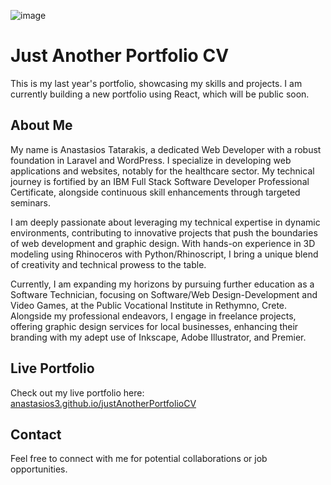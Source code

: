 ![image](https://github.com/Anastasios3/justAnotherPortfolioCV/assets/117446378/2382a5da-ef33-42a5-9361-1586c5731ab2)


# Just Another Portfolio CV

This is my last year's portfolio, showcasing my skills and projects. I am currently building a new portfolio using React, which will be public soon.

## About Me

My name is Anastasios Tatarakis, a dedicated Web Developer with a robust foundation in Laravel and WordPress. I specialize in developing web applications and websites, notably for the healthcare sector. My technical journey is fortified by an IBM Full Stack Software Developer Professional Certificate, alongside continuous skill enhancements through targeted seminars.

I am deeply passionate about leveraging my technical expertise in dynamic environments, contributing to innovative projects that push the boundaries of web development and graphic design. With hands-on experience in 3D modeling using Rhinoceros with Python/Rhinoscript, I bring a unique blend of creativity and technical prowess to the table.

Currently, I am expanding my horizons by pursuing further education as a Software Technician, focusing on Software/Web Design-Development and Video Games, at the Public Vocational Institute in Rethymno, Crete. Alongside my professional endeavors, I engage in freelance projects, offering graphic design services for local businesses, enhancing their branding with my adept use of Inkscape, Adobe Illustrator, and Premier.

## Live Portfolio

Check out my live portfolio here: [anastasios3.github.io/justAnotherPortfolioCV](https://anastasios3.github.io/justAnotherPortfolioCV/)

## Contact

Feel free to connect with me for potential collaborations or job opportunities.

